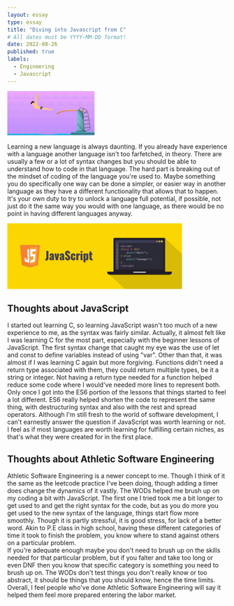 ```yaml
---
layout: essay
type: essay
title: "Diving into Javascript from C"
# All dates must be YYYY-MM-DD format!
date: 2022-08-26
published: true
labels:
  - Engineering
  - Javascript
---
```

<img width="200px" class="rounded float-start pe-4" src="../img/diving-java/diving-board-ban.png">

Learning a new language is always daunting.  If you already have experience with a language another language isn't too farfetched, in theory.  There are usually a few or a lot of syntax changes but you should be able to understand how to code in that language.  The hard part is breaking out of the mindset of coding of the language you're used to.  Maybe something you do specifically one way can be done a simpler, or easier way in another language as they have a different functionality that allows that to happen.  It's your own duty to try to unlock a language full potential, if possible, not just do it the same way you would with one language, as there would be no point in having different languages anyway.

<img width="400px" class="rounded float-start pe-4" src="../img/diving-java/javascript-banner.png">

## Thoughts about JavaScript

  I started out learning C, so learning JavaScript wasn't too much of a new experience to me, as the syntax was fairly similar.  Actually, it almost felt like I was learning C for the most part, especially with the beginner lessons of JavaScript.  The first syntax change that caught my eye was the use of let and const to define variables instead of using "var".  Other than that, it was almost if I was learning C again but more forgiving.  Functions didn't need a return type associated with them, they could return multiple types, be it a string or integer.  Not having a return type needed for a function helped reduce some code where I would've needed more lines to represent both. 
  Only once I got into the ES6 portion of the lessons that things started to feel a lot different.  ES6 really helped shorten the code to represent the same thing, with destructuring syntax and also with the rest and spread operators.  Although I'm still fresh to the world of software development, I can't earnestly answer the question if JavaScript was worth learning or not.  I feel as if most languages are worth learning for fulfilling certain niches, as that's what they were created for in the first place.

## Thoughts about Athletic Software Engineering

  Athletic Software Engineering is a newer concept to me.  Though I think of it the same as the leetcode practice I've been doing, though adding a timer does change the dynamics of it vastly.  The WODs helped me brush up on my coding a bit with JavaScript.  The first one I tried took me a bit longer to get used to and get the right syntax for the code, but as you do more you get used to the new syntax of the language, things start flow more smoothly.  Though it is partly stressful, it is good stress, for lack of a better word. Akin to P.E class in high school, having these different categories of time it took to finish the problem, you know where to stand against others on a particular problem.  
  If you're adequate enough maybe you don't need to brush up on the skills needed for that particular problem, but if you falter and take too long or even DNF then you know that specific category is something you need to brush up on.  The WODs don't test things you don't really know or too abstract, it should be things that you should know, hence the time limits. Overall, I feel people who've done Athletic Software Engineering will say it helped them feel more prepared entering the labor market.

